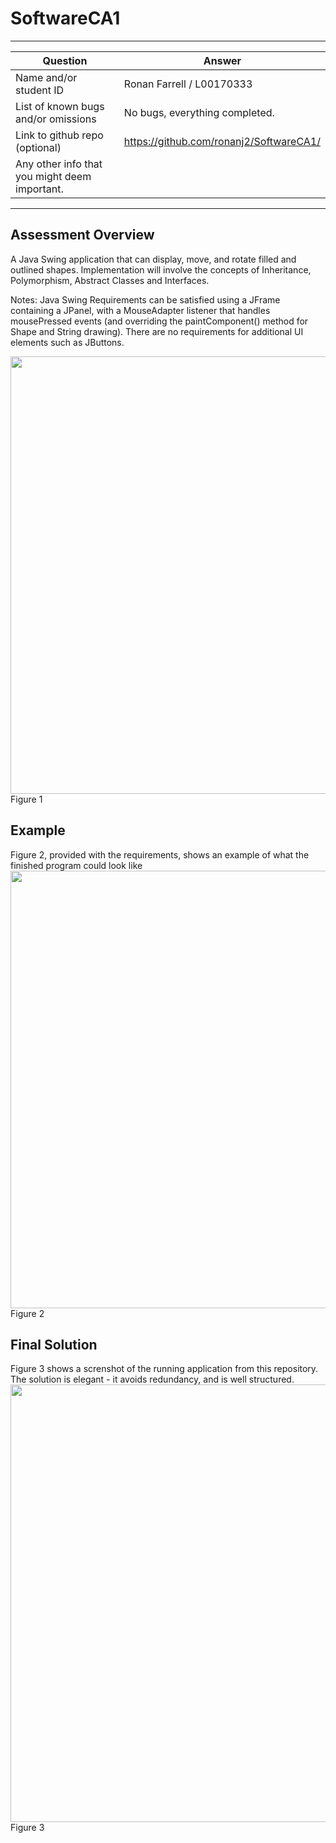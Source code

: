 # SoftwareCA1

---

| Question        | Answer           | 
| ------------- |-------------| 
| Name and/or student ID     | Ronan Farrell / L00170333 | 
| List of known bugs and/or omissions  | No bugs, everything completed.   | 
| Link to github repo (optional) | https://github.com/ronanj2/SoftwareCA1/      |
| Any other info that you might deem important. | | 

---

##  Assessment Overview
A Java Swing application that can display, move, and rotate filled and outlined shapes.
Implementation will involve the concepts of Inheritance, Polymorphism, Abstract Classes and 
Interfaces.

Notes:
Java Swing Requirements can be satisfied using a JFrame containing a JPanel, with a 
MouseAdapter listener that handles mousePressed events (and overriding the 
paintComponent() method for Shape and String drawing). There are no requirements for 
additional UI elements such as JButtons.

<img src="https://user-images.githubusercontent.com/74976200/139338235-34e842fa-afeb-4f58-8aa0-1e43b0be4046.png" width="700">
Figure 1

## Example
Figure 2, provided with the requirements, shows an example of what the finished program could look like  
<img src="https://user-images.githubusercontent.com/74976200/139339282-16278f6f-c859-4bb6-99a0-2f0923d3dd90.png" width="700">  
Figure 2

## Final Solution
Figure 3 shows a screnshot of the running application from this repository.  
The solution is elegant - it avoids redundancy, and is well structured. 
<img src="https://user-images.githubusercontent.com/74976200/139340949-02142aac-480e-4b77-b505-695bef3376ab.png" width="700">  
Figure 3